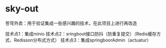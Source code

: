 # sky-out
苍穹外卖：用于验证集成一些感兴趣的技术，在此项目上进行再改造

技术点1：集成minio
技术点2：sringboot接口防抖（防重复提交）（Redis缓存方式、Redisson分布式方式）
技术点3：集成springboorAdmin（actuatur）
